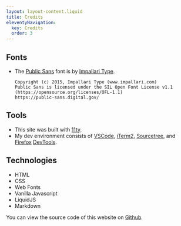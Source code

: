 ```yaml
---
layout: layout-content.liquid
title: Credits
eleventyNavigation:
  key: Credits
  order: 3
---
```


## Fonts

- The [Public Sans](https://public-sans.digital.gov/) font is by [Impallari Type](https://github.com/impallari).
  ```
  Copyright (c) 2015, Impallari Type (www.impallari.com)
  Public Sans is licensed under the SIL Open Font License v1.1
  (https://opensource.org/licenses/OFL-1.1)
  https://public-sans.digital.gov/
  ```

## Tools

- This site was built with [11ty](https://www.11ty.dev/).
- My dev environment consists of [VSCode](https://code.visualstudio.com/), [iTerm2](https://iterm2.com/), [Sourcetree](https://www.sourcetreeapp.com/), and [Firefox](https://www.mozilla.org/en-US/firefox/new/) [DevTools](https://firefox-source-docs.mozilla.org/devtools-user/).

## Technologies

- HTML
- CSS
- Web Fonts
- Vanilla Javascript
- LiquidJS
- Markdown

You can view the source code of this website on [Github](https://github.com/pupismyname/pupismyname).
